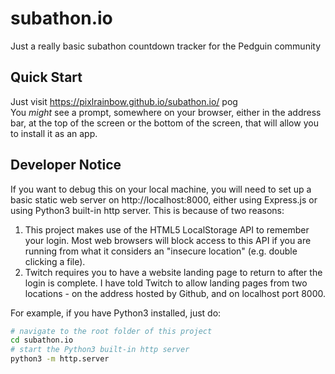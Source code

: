 # subathon.io
Just a really basic subathon countdown tracker for the Pedguin community
## Quick Start
Just visit https://pixlrainbow.github.io/subathon.io/ pog  
You *might* see a prompt, somewhere on your browser, either in the address bar, at the top of the screen or the bottom of the screen, that will allow you to install it as an app.
## Developer Notice
If you want to debug this on your local machine, you will need to set up a basic static web server on http://localhost:8000, either using Express.js or using Python3 built-in http server. This is because of two reasons:
1. This project makes use of the HTML5 LocalStorage API to remember your login. Most web browsers will block access to this API if you are running from what it considers an "insecure location" (e.g. double clicking a file).
2. Twitch requires you to have a website landing page to return to after the login is complete. I have told Twitch to allow landing pages from two locations - on the address hosted by Github, and on localhost port 8000.

For example, if you have Python3 installed, just do:
```sh
# navigate to the root folder of this project
cd subathon.io
# start the Python3 built-in http server
python3 -m http.server
```
